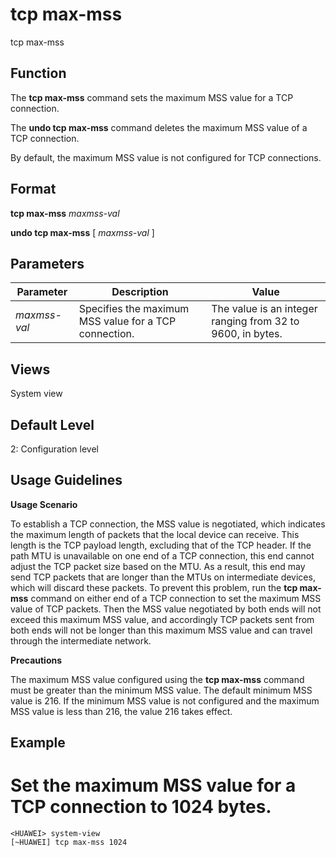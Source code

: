 tcp max-mss
===========

tcp max-mss

Function
--------



The **tcp max-mss** command sets the maximum MSS value for a TCP connection.

The **undo tcp max-mss** command deletes the maximum MSS value of a TCP connection.



By default, the maximum MSS value is not configured for TCP connections.


Format
------

**tcp max-mss** *maxmss-val*

**undo tcp max-mss** [ *maxmss-val* ]


Parameters
----------

| Parameter | Description | Value |
| --- | --- | --- |
| *maxmss-val* | Specifies the maximum MSS value for a TCP connection. | The value is an integer ranging from 32 to 9600, in bytes. |



Views
-----

System view


Default Level
-------------

2: Configuration level


Usage Guidelines
----------------

**Usage Scenario**



To establish a TCP connection, the MSS value is negotiated, which indicates the maximum length of packets that the local device can receive. This length is the TCP payload length, excluding that of the TCP header. If the path MTU is unavailable on one end of a TCP connection, this end cannot adjust the TCP packet size based on the MTU. As a result, this end may send TCP packets that are longer than the MTUs on intermediate devices, which will discard these packets. To prevent this problem, run the **tcp max-mss** command on either end of a TCP connection to set the maximum MSS value of TCP packets. Then the MSS value negotiated by both ends will not exceed this maximum MSS value, and accordingly TCP packets sent from both ends will not be longer than this maximum MSS value and can travel through the intermediate network.



**Precautions**



The maximum MSS value configured using the **tcp max-mss** command must be greater than the minimum MSS value. The default minimum MSS value is 216. If the minimum MSS value is not configured and the maximum MSS value is less than 216, the value 216 takes effect.




Example
-------

# Set the maximum MSS value for a TCP connection to 1024 bytes.
```
<HUAWEI> system-view
[~HUAWEI] tcp max-mss 1024

```